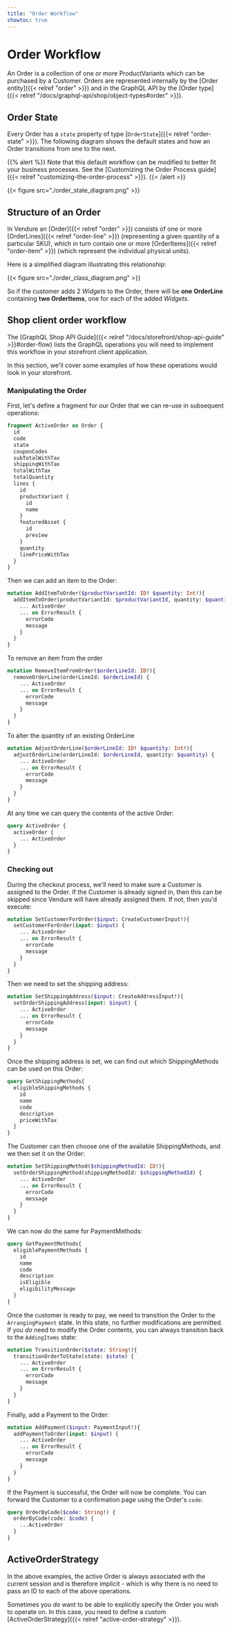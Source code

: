 ```yaml
---
title: "Order Workflow"
showtoc: true
---
```


# Order Workflow

An Order is a collection of one or more ProductVariants which can be purchased by a Customer. Orders are represented internally by the [Order entity]({{< relref "order" >}}) and in the GraphQL API by the [Order type]({{< relref "/docs/graphql-api/shop/object-types#order" >}}).

## Order State

Every Order has a `state` property of type [`OrderState`]({{< relref "order-state" >}}). The following diagram shows the default states and how an Order transitions from one to the next.

{{% alert %}}
Note that this default workflow can be modified to better fit your business processes. See the [Customizing the Order Process guide]({{< relref "customizing-the-order-process" >}}).
{{< /alert >}}

{{< figure src="./order_state_diagram.png" >}}

## Structure of an Order

In Vendure an [Order]({{< relref "order" >}}) consists of one or more [OrderLines]({{< relref "order-line" >}}) (representing a given quantity of a particular SKU), which in turn contain one or more [OrderItems]({{< relref "order-item" >}}) (which represent the individual physical units). 

Here is a simplified diagram illustrating this relationship:

{{< figure src="./order_class_diagram.png" >}}

So if the customer adds 2 *Widgets* to the Order, there will be **one OrderLine** containing **two OrderItems**, one for each of the added *Widgets*.

## Shop client order workflow

The [GraphQL Shop API Guide]({{< relref "/docs/storefront/shop-api-guide" >}}#order-flow) lists the GraphQL operations you will need to implement this workflow in your storefront client application.

In this section, we'll cover some examples of how these operations would look in your storefront.

### Manipulating the Order

First, let's define a fragment for our Order that we can re-use in subsequent operations:

```GraphQL
fragment ActiveOrder on Order {
  id
  code
  state
  couponCodes
  subTotalWithTax
  shippingWithTax
  totalWithTax
  totalQuantity
  lines {
    id
    productVariant {
      id
      name
    }
    featuredAsset {
      id
      preview
    }
    quantity
    linePriceWithTax
  }
}
```

Then we can add an item to the Order:

```GraphQL
mutation AddItemToOrder($productVariantId: ID! $quantity: Int!){
  addItemToOrder(productVariantId: $productVariantId, quantity: $quantity) {
    ... ActiveOrder
    ... on ErrorResult {
      errorCode
      message
    }
  }
}
```

To remove an item from the order

```GraphQL
mutation RemoveItemFromOrder($orderLineId: ID!){
  removeOrderLine(orderLineId: $orderLineId) {
    ... ActiveOrder
    ... on ErrorResult {
      errorCode
      message
    }
  }
}
```

To alter the quantity of an existing OrderLine

```GraphQL
mutation AdjustOrderLine($orderLineId: ID! $quantity: Int!){
  adjustOrderLine(orderLineId: $orderLineId, quantity: $quantity) {
    ... ActiveOrder
    ... on ErrorResult {
      errorCode
      message
    }
  }
}
```

At any time we can query the contents of the active Order:

```GraphQL
query ActiveOrder {
  activeOrder {
    ... ActiveOrder
  }  
}
```

### Checking out

During the checkout process, we'll need to make sure a Customer is assigned to the Order. If the Customer is already signed in, then this can be skipped since Vendure will have already assigned them. If not, then you'd execute:

```GraphQL
mutation SetCustomerForOrder($input: CreateCustomerInput!){
  setCustomerForOrder(input: $input) {
    ... ActiveOrder
    ... on ErrorResult {
      errorCode
      message
    }
  }
}
```

Then we need to set the shipping address:

```GraphQL
mutation SetShippingAddress($input: CreateAddressInput!){
  setOrderShippingAddress(input: $input) {
    ... ActiveOrder
    ... on ErrorResult {
      errorCode
      message
    }
  }
}
```

Once the shipping address is set, we can find out which ShippingMethods can be used on this Order:

```GraphQL
query GetShippingMethods{
  eligibleShippingMethods {
    id
    name
    code
    description
    priceWithTax
  }
}
```

The Customer can then choose one of the available ShippingMethods, and we then set it on the Order:

```GraphQL
mutation SetShippingMethod($shippingMethodId: ID!){
  setOrderShippingMethod(shippingMethodId: $shippingMethodId) {
    ... ActiveOrder
    ... on ErrorResult {
      errorCode
      message
    }
  }
}
```

We can now do the same for PaymentMethods:

```GraphQL
query GetPaymentMethods{
  eligiblePaymentMethods {
    id
    name
    code
    description
    isEligible
    eligibilityMessage
  }
}
```

Once the customer is ready to pay, we need to transition the Order to the `ArrangingPayment` state. In this state, no further modifications are permitted. If you _do_ need to modify the Order contents, you can always transition back to the `AddingItems` state:

```GraphQL
mutation TransitionOrder($state: String!){
  transitionOrderToState(state: $state) {
    ... ActiveOrder
    ... on ErrorResult {
      errorCode
      message
    }
  }
}
```

Finally, add a Payment to the Order:

```GraphQL
mutation AddPayment($input: PaymentInput!){
  addPaymentToOrder(input: $input) {
    ... ActiveOrder
    ... on ErrorResult {
      errorCode
      message
    }
  }
}
```

If the Payment is successful, the Order will now be complete. You can forward the Customer to a confirmation page using the Order's `code`:

```GraphQL
query OrderByCode($code: String!) {
  orderByCode(code: $code) {
    ...ActiveOrder
  }
}
```

## ActiveOrderStrategy

In the above examples, the active Order is always associated with the current session and is therefore implicit - which is why there is no need to pass an ID to each of the above operations.

Sometimes you _do_ want to be able to explicitly specify the Order you wish to operate on. In this case, you need to define a custom [ActiveOrderStrategy]({{< relref "active-order-strategy" >}}).
